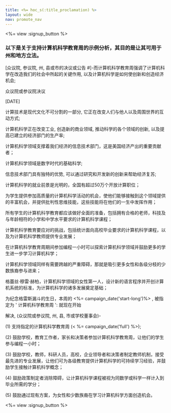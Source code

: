 ```yaml
---
title: <%= hoc_s(:title_proclamation) %>
layout: wide
nav: promote_nav
---
```

<%= view :signup_button %>

### 以下是关于支持计算机科学教育周的示例分析，其目的是让其可用于州和地方立法。

  
[众议院, 参议院, 州, 县或市的决议或公告 #]-而计算机科学教育周强调了计算机科学在改造我们的社会中所起的关键作用, 以及计算机科学是如何使创新和创造经济机会;

众议院或参议院决议

[DATE]

计算技术是现代文化不可分割的一部分, 它正在改变人们与他人以及周围世界的互动方式;

计算机科学正在改变工业, 创造新的商业领域, 推动科学的各个领域的创新, 以及提高已建立的经济部门的生产率;

计算机科学领域支撑着我们经济的信息技术部门，这是美国经济产出的重要贡献者；

计算机科学领域是数字时代的基础科学;

信息技术部门具有独特的优势, 可以通过研究和开发新的创新来帮助经济复苏;

计算机科学的就业前景是光明的，全国有超过50万个开放计算职位；

为学生提供参加高质量的计算机科学活动的机会，使他们能够接触到这个领域提供的丰富机会，并提供批判性思维技能，这些技能将在他们的一生中发挥作用；

所有学生的计算机科学教育都应该做好全面的准备，包括拥有合格的老师，科技及与年龄相符的小学和中学水平要求的计算机科学课程；

计算机科学教育要应对的挑战，包括统计面向高校毕业要求的计算机科学课程，以及为计算机科学教师提供专业发展；

在计算机科学教育周期间参加编程一小时可以探索计算机科学领域并鼓励更多的学生进一步学习计算机科学；

计算机科学领域同样有需要跨越的严重障碍，那就是吸引更多女性和各级分枝的少数族裔参与进来；

格蕾丝·穆雷·赫柏，计算机科学领域的女性第一人，设计新的语言程序并开创计算机系统的标准，为计算机科学的诸多发展奠定基础；

为纪念格雷斯漏斗的生日，本周的 <%= campaign_date('start-long')%> , 被指定为 ' 计算机科学教育周 ': 就现在开始

解决, (众议院或参议院, 州, 县, 市或学校董事会)-

(1) 支持指定的计算机科学教育周 (< %= campaign_date('full') %>);

(2) 鼓励学校，教育工作者，家长和决策者参加计算机科学教育周，让他们的学生参与编程一小时；

(3) 鼓励学校，教师，科研人员，高校，企业领导者和决策者制定教师机制，接受最先进的专业发展，让他们可为各级教育提供计算机科学的可持续学习经验，并鼓励学生接触计算机科学概念；

(4) 鼓励政策制定者消除障碍，让计算机科学课程被视为同数学或科学一样计入到毕业所需的学分；

(5) 鼓励通过现有方案，为女性和少数族裔在学习计算机科学方面创造机会。

<%= view :signup_button %>